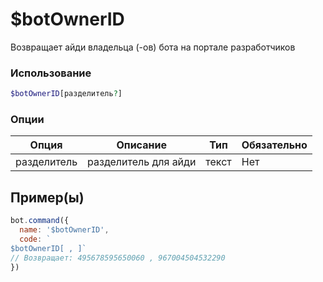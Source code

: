 # $botOwnerID
Возвращает айди владельца (-ов) бота на портале разработчиков
### Использование
```php
$botOwnerID[разделитель?]
```

### Опции

| Опция | Описание | Тип | Обязательно |
|--------|-------------|------|----------|
| разделитель | разделитель для айди | текст | Нет | 
## Пример(ы)

```javascript
bot.command({
  name: '$botOwnerID',
  code: `
$botOwnerID[ , ]`
// Возвращает: 495678595650060 , 967004504532290
})
```